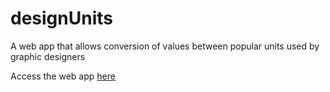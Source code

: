# designUnits
A web app that allows conversion of values between popular units used by graphic designers


Access the web app [here](http://designunits.kissr.com/)